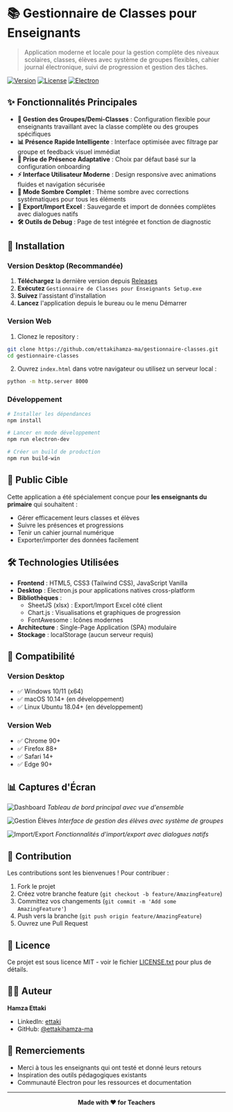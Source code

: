 # 📚 Gestionnaire de Classes pour Enseignants

> Application moderne et locale pour la gestion complète des niveaux scolaires, classes, élèves avec système de groupes flexibles, cahier journal électronique, suivi de progression et gestion des tâches.

[![Version](https://img.shields.io/badge/version-1.0.0-blue.svg)](https://github.com/ettakihamza-ma/gestionnaire-classes)
[![License](https://img.shields.io/badge/license-MIT-green.svg)](LICENSE.txt)
[![Electron](https://img.shields.io/badge/Electron-32.3.3-47848f.svg)](https://electronjs.org/)

## ✨ Fonctionnalités Principales

- **🎯 Gestion des Groupes/Demi-Classes** : Configuration flexible pour enseignants travaillant avec la classe complète ou des groupes spécifiques
- **📊 Présence Rapide Intelligente** : Interface optimisée avec filtrage par groupe et feedback visuel immédiat
- **🧠 Prise de Présence Adaptative** : Choix par défaut basé sur la configuration onboarding
- **⚡ Interface Utilisateur Moderne** : Design responsive avec animations fluides et navigation sécurisée
- **🌙 Mode Sombre Complet** : Thème sombre avec corrections systématiques pour tous les éléments
- **💾 Export/Import Excel** : Sauvegarde et import de données complètes avec dialogues natifs
- **🛠️ Outils de Debug** : Page de test intégrée et fonction de diagnostic

## 🚀 Installation

### Version Desktop (Recommandée)

1. **Téléchargez** la dernière version depuis [Releases](https://github.com/ettakihamza-ma/gestionnaire-classes/releases)
2. **Exécutez** `Gestionnaire de Classes pour Enseignants Setup.exe`
3. **Suivez** l'assistant d'installation
4. **Lancez** l'application depuis le bureau ou le menu Démarrer

### Version Web

1. Clonez le repository :
```bash
git clone https://github.com/ettakihamza-ma/gestionnaire-classes.git
cd gestionnaire-classes
```

2. Ouvrez `index.html` dans votre navigateur ou utilisez un serveur local :
```bash
python -m http.server 8000
```

### Développement

```bash
# Installer les dépendances
npm install

# Lancer en mode développement
npm run electron-dev

# Créer un build de production
npm run build-win
```

## 🎯 Public Cible

Cette application a été spécialement conçue pour **les enseignants du primaire** qui souhaitent :
- Gérer efficacement leurs classes et élèves
- Suivre les présences et progressions
- Tenir un cahier journal numérique
- Exporter/importer des données facilement

## 🛠️ Technologies Utilisées

- **Frontend** : HTML5, CSS3 (Tailwind CSS), JavaScript Vanilla
- **Desktop** : Electron.js pour applications natives cross-platform
- **Bibliothèques** :
  - SheetJS (xlsx) : Export/Import Excel côté client
  - Chart.js : Visualisations et graphiques de progression
  - FontAwesome : Icônes modernes
- **Architecture** : Single-Page Application (SPA) modulaire
- **Stockage** : localStorage (aucun serveur requis)

## 📱 Compatibilité

### Version Desktop
- ✅ Windows 10/11 (x64)
- ✅ macOS 10.14+ (en développement)
- ✅ Linux Ubuntu 18.04+ (en développement)

### Version Web
- ✅ Chrome 90+
- ✅ Firefox 88+
- ✅ Safari 14+
- ✅ Edge 90+

## 📊 Captures d'Écran

![Dashboard](docs/images/dashboard.png)
*Tableau de bord principal avec vue d'ensemble*

![Gestion Élèves](docs/images/eleves.png)
*Interface de gestion des élèves avec système de groupes*

![Import/Export](docs/images/import-export.png)
*Fonctionnalités d'import/export avec dialogues natifs*

## 🤝 Contribution

Les contributions sont les bienvenues ! Pour contribuer :

1. Fork le projet
2. Créez votre branche feature (`git checkout -b feature/AmazingFeature`)
3. Committez vos changements (`git commit -m 'Add some AmazingFeature'`)
4. Push vers la branche (`git push origin feature/AmazingFeature`)
5. Ouvrez une Pull Request

## 📜 Licence

Ce projet est sous licence MIT - voir le fichier [LICENSE.txt](LICENSE.txt) pour plus de détails.

## 👨‍💻 Auteur

**Hamza Ettaki**
- LinkedIn: [ettaki](https://www.linkedin.com/in/ettaki/)
- GitHub: [@ettakihamza-ma](https://github.com/ettakihamza-ma)

## 🙏 Remerciements

- Merci à tous les enseignants qui ont testé et donné leurs retours
- Inspiration des outils pédagogiques existants
- Communauté Electron pour les ressources et documentation

---

<div align="center">
  <strong>Made with ❤️ for Teachers</strong>
</div>
